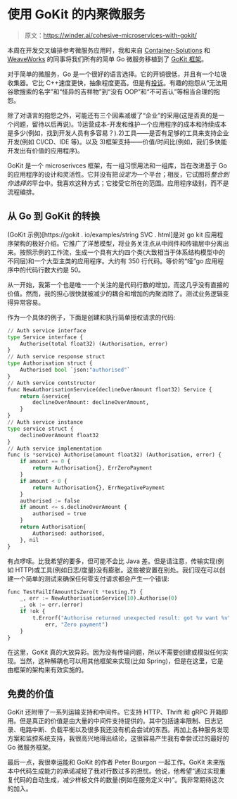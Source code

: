 # 使用 GoKit 的内聚微服务

> 原文：<https://winder.ai/cohesive-microservices-with-gokit/>

本周在开发交叉编排参考微服务应用时，我和来自 [Container-Solutions](https://container-solutions.com/) 和 [WeaveWorks](http://weave.works/) 的同事将我们所有的简单 Go 微服务移植到了 [GoKit 框架](https://gokit.io)。

对于简单的微服务，Go 是一个很好的语言选择。它的开销很低，并且有一个垃圾收集器。它比 C++速度更快，抽象程度更高。但是有[投诉](https://github.com/ksimka/go-is-not-good)。有趣的抱怨从“无法用谷歌搜索的名字”和“怪异的吉祥物”到“没有 OOP”和“不可否认”等相当合理的抱怨。

除了对语言的抱怨之外，可能还有三个因素减缓了“企业”的采用(这是否真的是一个问题，留待以后再说)。1)运营成本-开发和维护一个应用程序的成本和持续成本是多少(例如，找到开发人员有多容易？).2)工具——是否有足够的工具来支持企业开发(例如 CI/CD、IDE 等)。以及 3)框架支持——价值/时间比(例如，我们多快能开发出有价值的应用程序)。

GoKit 是一个 microserivces 框架，有一组习惯用法和一组库，旨在改进基于 Go 的应用程序的设计和灵活性。它并没有把*设定为*一个平台；相反，它试图将*整合到你选择的*平台中。我喜欢这种方式；它接受它所在的范围。应用程序级别，而不是流程编排。

## 从 Go 到 GoKit 的转换

(GoKit 示例)[https://gokit . io/examples/string SVC . html]是对 go kit 应用程序架构的极好介绍。它推广了洋葱模型，将业务关注点从中间件和传输层中分离出来。按照示例的工作流，生成一个具有大约四个类(大致相当于体系结构模型中的不同层)和一个大型主类的应用程序。大约有 350 行代码。等价的“哑”go 应用程序中的代码行数大约是 50。

从一开始，我第一个也是唯一一个关注的是代码行数的增加，而这几乎没有直接的价值。然而，我的担心很快就被减少的耦合和增加的内聚消除了。测试业务逻辑变得异常容易。

作为一个具体的例子，下面是创建和执行简单授权请求的代码:

```py
// Auth service interface
type Service interface {
	Authorise(total float32) (Authorisation, error)
}
// Auth service response struct
type Authorisation struct {
	Authorised bool `json:"authorised"`
}
// Auth service contstructor
func NewAuthorisationService(declineOverAmount float32) Service {
	return &service{
		declineOverAmount: declineOverAmount,
	}
}
// Auth service instance
type service struct {
	declineOverAmount float32
}
// Auth service implementation
func (s *service) Authorise(amount float32) (Authorisation, error) {
	if amount == 0 {
		return Authorisation{}, ErrZeroPayment
	}
	if amount < 0 {
		return Authorisation{}, ErrNegativePayment
	}
	authorised := false
	if amount <= s.declineOverAmount {
		authorised = true
	}
	return Authorisation{
		Authorised: authorised,
	}, nil
} 
```

有点啰嗦。比我希望的要多，但可能不会比 Java 差。但是请注意，传输实现(例如 HTTP)或工具(例如日志/度量)没有膨胀。这些被安置在别处。我们现在可以创建一个简单的测试来确保任何零支付请求都会产生一个错误:

```py
func TestFailIfAmountIsZero(t *testing.T) {
	_, err := NewAuthorisationService(10).Authorise(0)
	_, ok := err.(error)
	if !ok {
		t.Errorf("Authorise returned unexpected result: got %v want %v",
			err, "Zero payment")
	}
} 
```

在这里，GoKit 真的大放异彩。因为没有传输问题，所以不需要创建或模拟任何实现。当然，这种解耦也可以用其他框架来实现(比如 Spring)，但是在这里，它是由框架的架构来有效实施的。

## 免费的价值

GoKit 还附带了一系列运输支持和中间件。它支持 HTTP、Thrift 和 gRPC 开箱即用。但是真正的价值是由大量的中间件支持提供的。其中包括速率限制、日志记录、电路中断、负载平衡以及很多我还没有机会尝试的东西。再加上各种服务发现方案和监控系统支持，我很高兴地得出结论，这很容易产生我有幸尝试过的最好的 Go 微服务框架。

最后一点，我很幸运能和 GoKit 的作者 Peter Bourgon 一起工作。GoKit 未来版本中代码生成能力的承诺减轻了我对行数过多的担忧。他说，他希望“通过实现重复代码的自动生成，减少样板文件的数量(例如在服务定义中)”。我非常期待这次的加入。